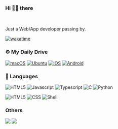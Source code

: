 ### Hi 👋🏻 there
<p align="center">
</p>
<br />

Just a Web/App developer passing by.

[![wakatime](https://wakatime.com/badge/user/018b6310-6881-4188-89cf-469ea55ef4c0.svg)](https://wakatime.com/@018b6310-6881-4188-89cf-469ea55ef4c0)

### ⚙️  My Daily Drive
[![macOS](https://img.shields.io/badge/macOS%2014.2-black?style=flat-square&logo=apple&logoColor=white)](https://www.apple.com/macos/)
[![Ubuntu](https://img.shields.io/badge/Ubuntu%2023.10-E95420?style=flat-square&logo=ubuntu&logoColor=white)](https://releases.ubuntu.com/)
[![iOS](https://img.shields.io/badge/iOS%2017-black?style=flat-square&logo=apple&logoColor=white)](https://www.apple.com/ios/)
[![Android](https://img.shields.io/badge/Android%2014-green?style=flat-square&logo=android&logoColor=white)](https://www.android.com/)

### 💾 Languages
![HTML5](https://img.shields.io/badge/-Go1.21-blue?style=flat-square&logo=go&logoColor=white)
![Javascript](https://img.shields.io/badge/-Javascript-orange?style=flat-square&logo=Javascript&logoColor=white)
![Typescript](https://img.shields.io/badge/-Typescript-blue?style=flat-square&logo=Typescript&logoColor=white)
![C](https://img.shields.io/badge/-C-yellow?style=flat-square&logo=C&logoColor=white)
![Python](https://img.shields.io/badge/-Python-3776ab?style=flat-square&logo=Python&logoColor=white)

![HTML5](https://img.shields.io/badge/-HTML5-orange?style=flat-square&logo=html5&logoColor=white)
![CSS](https://img.shields.io/badge/CSS-%231572B6.svg?style=flat-square&logo=css3&logoColor=white)
![Shell](https://img.shields.io/badge/-Shell-green?style=flat-square&logo=gnu%20bash&logoColor=white)

### Others
![](https://komarev.com/ghpvc/?username=adduserwyw&abbreviated=true&color=lightgrey)
![](https://hit.yhype.me/github/profile?user_id=93748904)

  <br />
